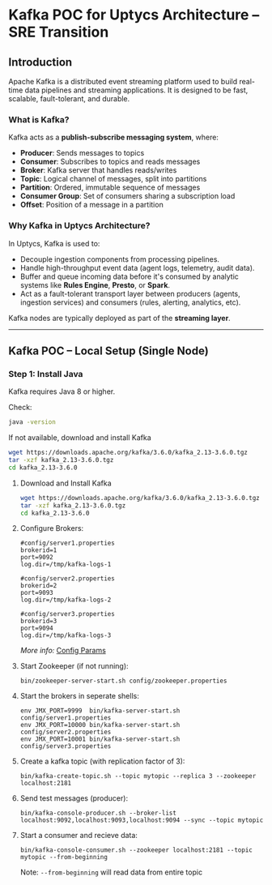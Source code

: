 
# Kafka POC for Uptycs Architecture – SRE Transition

## Introduction

Apache Kafka is a distributed event streaming platform used to build real-time data pipelines and streaming applications. It is designed to be fast, scalable, fault-tolerant, and durable.

### What is Kafka?
Kafka acts as a **publish-subscribe messaging system**, where:
- **Producer**: Sends messages to topics  
- **Consumer**: Subscribes to topics and reads messages  
- **Broker**: Kafka server that handles reads/writes  
- **Topic**: Logical channel of messages, split into partitions  
- **Partition**: Ordered, immutable sequence of messages  
- **Consumer Group**: Set of consumers sharing a subscription load  
- **Offset**: Position of a message in a partition  


### Why Kafka in Uptycs Architecture?

In Uptycs, Kafka is used to:
- Decouple ingestion components from processing pipelines.
- Handle high-throughput event data (agent logs, telemetry, audit data).
- Buffer and queue incoming data before it's consumed by analytic systems like **Rules Engine**, **Presto**, or **Spark**.
- Act as a fault-tolerant transport layer between producers (agents, ingestion services) and consumers (rules, alerting, analytics, etc).

Kafka nodes are typically deployed as part of the **streaming layer**.

---

## Kafka POC – Local Setup (Single Node)

### Step 1: Install Java

Kafka requires Java 8 or higher.

Check:
```bash
java -version
```
If not available, download and install Kafka

```bash
wget https://downloads.apache.org/kafka/3.6.0/kafka_2.13-3.6.0.tgz
tar -xzf kafka_2.13-3.6.0.tgz
cd kafka_2.13-3.6.0
```


1. Download and Install Kafka
    ```bash
    wget https://downloads.apache.org/kafka/3.6.0/kafka_2.13-3.6.0.tgz
    tar -xzf kafka_2.13-3.6.0.tgz
    cd kafka_2.13-3.6.0
    ```
2. Configure Brokers:
    
    ```
    #config/server1.properties
    brokerid=1
    port=9092
    log.dir=/tmp/kafka-logs-1
    
    #config/server2.properties
    brokerid=2
    port=9093
    log.dir=/tmp/kafka-logs-2
    
    #config/server3.properties
    brokerid=3
    port=9094
    log.dir=/tmp/kafka-logs-3

    ```
    *More info:* [Config Params](http://kafka.apache.org/08/configuration.html)
3. Start Zookeeper (if not running):
    
    ```shell
    bin/zookeeper-server-start.sh config/zookeeper.properties
    ```
4. Start the brokers in seperate shells:
    
    ```shell
    env JMX_PORT=9999  bin/kafka-server-start.sh config/server1.properties
    env JMX_PORT=10000 bin/kafka-server-start.sh config/server2.properties
    env JMX_PORT=10001 bin/kafka-server-start.sh config/server3.properties
    ```
5. Create a kafka topic (with replication factor of 3):

    ```shell
    bin/kafka-create-topic.sh --topic mytopic --replica 3 --zookeeper localhost:2181
    ```
6. Send test messages (producer):
    
    ```shell
    bin/kafka-console-producer.sh --broker-list localhost:9092,localhost:9093,localhost:9094 --sync --topic mytopic
    ```
7. Start a consumer and recieve data:
    
    ```shell
    bin/kafka-console-consumer.sh --zookeeper localhost:2181 --topic mytopic --from-beginning
    ```
    Note: `--from-beginning` will read data from entire topic




